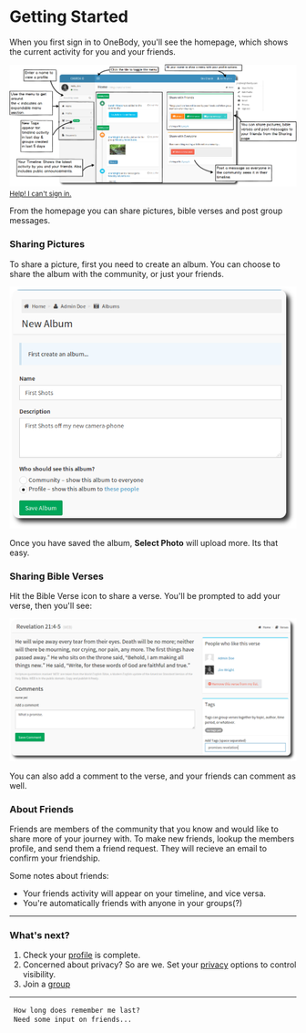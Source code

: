 # Getting Started

When you first sign in to OneBody, you'll see the homepage, which shows the current activity for you and your friends.



![Home Page](../img/getting-started/onebody-homepage.png)
<small> [Help! I can't sign in.](../getting_started/logging_in.html) </small>

From the homepage you can share pictures, bible verses and post group messages.

### Sharing Pictures
To share a picture, first you need to create an album. You can choose to share the album with the community, or just your friends.

![Home Page](../img/getting-started/getting-started-1.png)

Once you have saved the album, **Select Photo** will upload more. Its that easy.

### Sharing Bible Verses
Hit the Bible Verse icon to share a verse. You'll be prompted to add your verse, then you'll see:

![Bible Verse](../img/getting-started/getting-started-3.png)

You can also add a comment to the verse, and your friends can comment as well.

### About Friends
Friends are members of the community that you know and would like to share more of your journey with. To make new friends, lookup the members profile, and send them a friend request. They will recieve an email to confirm your friendship.

Some notes about friends:

* Your friends activity will appear on your timeline, and vice versa.
* You're automatically friends with anyone in your groups(?)


---
### What's next?
1. Check your [profile](../profile/README.html) is complete.
2. Concerned about privacy? So are we. Set your [privacy](../people/README.html#setting-privacy-options) options to control visibility.
3. Join a [group](../groups/README.html)

---

     How long does remember me last?
     Need some input on friends...




